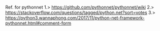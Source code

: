 Ref. for pythonnet
1.> https://github.com/pythonnet/pythonnet/wiki
2.> https://stackoverflow.com/questions/tagged/python.net?sort=votes
3.> https://python3.wannaphong.com/2017/11/python-net-framework-pythonnet.html#comment-form
